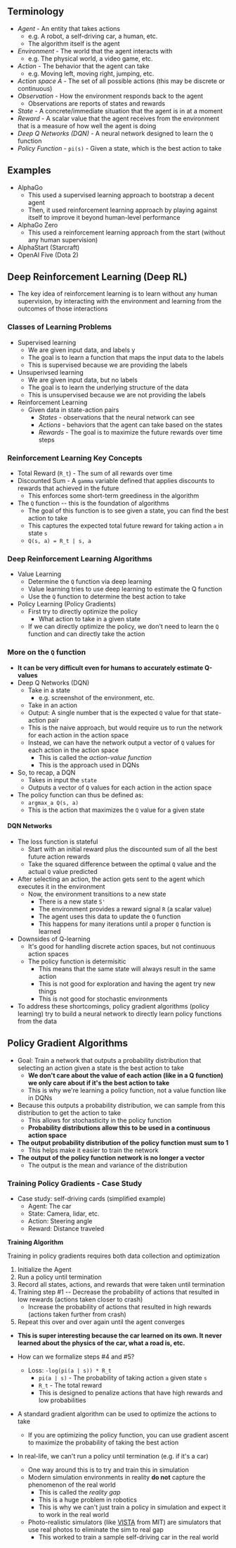 ## Terminology

- *Agent* - An entity that takes actions
  - e.g. A robot, a self-driving car, a human, etc.
  - The algorithm itself is the agent
- *Environment* - The world that the agent interacts with
  - e.g. The physical world, a video game, etc.
- *Action* - The behavior that the agent can take
  - e.g. Moving left, moving right, jumping, etc.
- *Action space A* - The set of all possible actions (this may be discrete or continuous)
- *Observation* - How the environment responds back to the agent
  - Observations are reports of states and rewards
- *State* - A concrete/immediate situation that the agent is in at a moment
- *Reward* - A scalar value that the agent receives from the environment that is a measure of how well the agent is doing
- *Deep Q Networks (DQN)* - A neural network designed to learn the `Q` function
- *Policy Function* - `pi(s)` - Given a state, which is the best action to take

## Examples 

- AlphaGo 
  - This used a supervised learning approach to bootstrap a decent agent
  - Then, it used reinforcement learning approach by playing against itself to improve it beyond human-level performance
- AlphaGo Zero
  - This used a reinforcement learning approach from the start (without any human supervision)
- AlphaStart (Starcraft)
- OpenAI Five (Dota 2)

## Deep Reinforcement Learning (Deep RL)

- The key idea of reinforcement learning is to learn without any human supervision, by interacting with the environment and 
learning from the outcomes of those interactions

### Classes of Learning Problems

- Supervised learning
  - We are given input data, and labels y
  - The goal is to learn a function that maps the input data to the labels
  - This is supervised because we are providing the labels
- Unsuperivsed learning
  - We are given input data, but no labels
  - The goal is to learn the underlying structure of the data
  - This is unsupervised because we are not providing the labels
- Reinforcement Learning
  - Given data in state-action pairs 
    - *States* - observations that the neural network can see
    - *Actions* - behaviors that the agent can take based on the states
    - *Rewards* - The goal is to maximize the future rewards over time steps

### Reinforcement Learning Key Concepts

- Total Reward (`R_t`) - The sum of all rewards over time
- Discounted Sum - A `gamma` variable defined that applies discounts to rewards that achieved in the future
  - This enforces some short-term greediness in the algorithm
- The `Q` function -- this is the foundation of algorithms
  - The goal of this function is to see given a state, you can find the best action to take
  - This captures the expected total future reward for taking action `a` in state `s`
  - `Q(s, a) = R_t | s, a`

### Deep Reinforcement Learning Algorithms

- Value Learning
  - Determine the `Q` function via deep learning
  - Value learning tries to use deep learning to estimate the Q function
  - Use the `Q` function to determine the best action to take
- Policy Learning (Policy Gradients)
  - First try to directly optimize the policy
    - What action to take in a given state
  - If we can directly optimize the policy, we don't need to learn the `Q` function and can directly take the action

### More on the `Q` function

- **It can be very difficult even for humans to accurately estimate Q-values**
- Deep Q Networks (DQN)
  - Take in a state
    - e.g. screenshot of the environment, etc.
  - Take in an action
  - Output: A single number that is the expected `Q` value for that state-action pair
  - This is the naive approach, but would require us to run the network for each action in the action space
  - Instead, we can have the network output a vector of `Q` values for each action in the action space
    - This is called the *action-value function*
    - This is the approach used in DQNs
- So, to recap, a DQN 
  - Takes in input the `state`
  - Outputs a vector of `Q` values for each action in the action space
- The policy function can thus be defined as:
  - `argmax_a Q(s, a)`
  - This is the action that maximizes the `Q` value for a given state

#### DQN Networks

- The loss function is stateful
  - Start with an initial reward plus the discounted sum of all the best future action rewards
  - Take the squared difference between the optimal `Q` value and the actual `Q` value predicted
- After selecting an action, the action gets sent to the agent which executes it in the environment
  - Now, the environment transitions to a new state
    - There is a new state `S'`
    - The environment provides a reward signal `R` (a scalar value)
    - The agent uses this data to update the `Q` function
    - This happens for many iterations until a proper `Q` function is learned
- Downsides of Q-learning
  - It's good for handling discrete action spaces, but not continuous action spaces
  - The policy function is determisitic
    - This means that the same state will always result in the same action
    - This is not good for exploration and having the agent try new things
    - This is not good for stochastic environments
- To address these shortcomings, policy gradient algorithms (policy learning) try to build a neural network to directly learn policy functions from the data

## Policy Gradient Algorithms

- Goal: Train a network that outputs a probability distribution that selecting an action given a state is the best action to take
  - **We don't care about the value of each action (like in a Q function) we only care about if it's the best action to take**
  - This is why we're learning a policy function, not a value function like in DQNs
- Because this outputs a probability distribution, we can sample from this distribution to get the action to take
  - This allows for stochasticity in the policy function
  - **Probability distributions allow this to be used in a continuous action space**
- **The output probability distribution of the policy function must sum to 1**
  - This helps make it easier to train the network
- **The output of the policy function network is no longer a vector**
  - The output is the mean and variance of the distribution

### Training Policy Gradients - Case Study

- Case study: self-driving cards (simplified example)
  - Agent: The car
  - State: Camera, lidar, etc.
  - Action: Steering angle
  - Reward: Distance traveled 

**Training Algorithm**

Training in policy gradients requires both data collection and optimization

1. Initialize the Agent
2. Run a policy until termination
3. Record all states, actions, and rewards that were taken until termination
4. Training step #1 -- Decrease the probability of actions that resulted in low rewards (actions taken closer to crash)
   - Increase the probability of actions that resulted in high rewards (actions taken further from crash)
5. Repeat this over and over again until the agent converges 

- **This is super interesting because the car learned on its own. It never learned about the physics of the car, 
what a road is, etc.**

- How can we formalize steps #4 and #5?
  - Loss: `-log(pi(a | s)) * R_t`
    - `pi(a | s)` - The probability of taking action `a` given state `s`
    - `R_t` - The total reward
    - This is designed to penalize actions that have high rewards and low probabilities 
- A standard gradient algorithm can be used to optimize the actions to take
  - If you are optimizing the policy function, you can use gradient ascent to maximize the probability of taking the best action

- In real-life, we can't run a policy until termination (e.g. if it's a car)
  - One way around this is to try and train this in simulation
  - Modern simulation environments in reality **do not** capture the phenomenon of the real world
    - This is called the *reality gap*
    - This is a huge problem in robotics
    - This is why we can't just train a policy in simulation and expect it to work in the real world
  - Photo-realistic simulators (like [VISTA](https://vista.csail.mit.edu/) from MIT) are simulators that use real
  photos to eliminate the sim to real gap
    - This worked to train a sample self-driving car in the real world